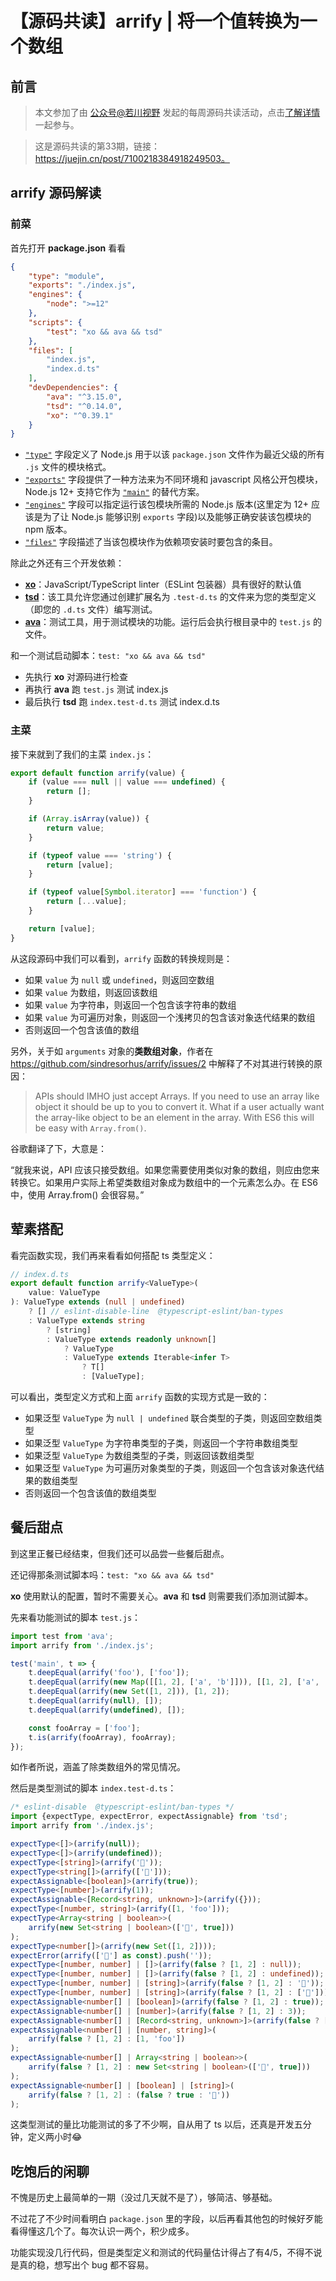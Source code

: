 # 【源码共读】arrify | 将一个值转换为一个数组

## 前言

> 本文参加了由 [公众号@若川视野](https://lxchuan12.gitee.io/) 发起的每周源码共读活动，点击[了解详情](https://juejin.cn/post/7079706017579139102)一起参与。

> 这是源码共读的第33期，链接：https://juejin.cn/post/7100218384918249503。

## arrify 源码解读

### 前菜

首先打开 **package.json** 看看

```json
{
    "type": "module",
	"exports": "./index.js",
	"engines": {
		"node": ">=12"
	},
	"scripts": {
		"test": "xo && ava && tsd"
	},
	"files": [
		"index.js",
		"index.d.ts"
	],
	"devDependencies": {
		"ava": "^3.15.0",
		"tsd": "^0.14.0",
		"xo": "^0.39.1"
	}
}
```

- [`"type"`](https://nodejs.org/api/packages.html#type) 字段定义了 Node.js 用于以该 `package.json` 文件作为最近父级的所有 `.js` 文件的模块格式。
- [`"exports"`](https://nodejs.org/api/packages.html#exports) 字段提供了一种方法来为不同环境和 javascript 风格公开包模块，Node.js 12+ 支持它作为 [`"main"`](https://nodejs.org/api/packages.html#main) 的替代方案。
- [`"engines"`](https://docs.npmjs.com/cli/v8/configuring-npm/package-json#engines) 字段可以指定运行该包模块所需的 Node.js 版本(这里定为 12+ 应该是为了让 Node.js 能够识别 `exports` 字段)以及能够正确安装该包模块的 npm 版本。
- [`"files"`](https://docs.npmjs.com/cli/v8/configuring-npm/package-json#files) 字段描述了当该包模块作为依赖项安装时要包含的条目。

除此之外还有三个开发依赖：

- [**xo**](https://www.npmjs.com/package/xo)：JavaScript/TypeScript linter（ESLint 包装器）具有很好的默认值
- [**tsd**](https://www.npmjs.com/package/tsd)：该工具允许您通过创建扩展名为 `.test-d.ts` 的文件来为您的类型定义（即您的 `.d.ts` 文件）编写测试。
- [**ava**](https://www.npmjs.com/package/ava)：测试工具，用于测试模块的功能。运行后会执行根目录中的 `test.js` 的文件。

和一个测试启动脚本：`test: "xo && ava && tsd"`

- 先执行 **xo** 对源码进行检查
- 再执行 **ava** 跑 `test.js` 测试 index.js
- 最后执行 **tsd** 跑 `index.test-d.ts` 测试 index.d.ts

### 主菜

接下来就到了我们的主菜 `index.js`：

```js
export default function arrify(value) {
	if (value === null || value === undefined) {
		return [];
	}

	if (Array.isArray(value)) {
		return value;
	}

	if (typeof value === 'string') {
		return [value];
	}

	if (typeof value[Symbol.iterator] === 'function') {
		return [...value];
	}

	return [value];
}
```

从这段源码中我们可以看到，`arrify` 函数的转换规则是：

- 如果 `value` 为 `null` 或 `undefined`，则返回空数组
- 如果 `value` 为数组，则返回该数组
- 如果 `value` 为字符串，则返回一个包含该字符串的数组
- 如果 `value` 为可遍历对象，则返回一个浅拷贝的包含该对象迭代结果的数组
- 否则返回一个包含该值的数组

另外，关于如 `arguments` 对象的**类数组对象**，作者在 https://github.com/sindresorhus/arrify/issues/2 中解释了不对其进行转换的原因：

> APIs should IMHO just accept Arrays. If you need to use an array like object it should be up to you to convert it. What if a user actually want the array-like object to be an element in the array. With ES6 this will be easy with `Array.from()`.

谷歌翻译了下，大意是：

“就我来说，API 应该只接受数组。如果您需要使用类似对象的数组，则应由您来转换它。如果用户实际上希望类数组对象成为数组中的一个元素怎么办。在 ES6 中，使用 Array.from() 会很容易。”

## 荤素搭配

看完函数实现，我们再来看看如何搭配 ts 类型定义：

```ts
// index.d.ts
export default function arrify<ValueType>(
	value: ValueType
): ValueType extends (null | undefined)
	? [] // eslint-disable-line  @typescript-eslint/ban-types
	: ValueType extends string
		? [string]
		: ValueType extends readonly unknown[]
			? ValueType
			: ValueType extends Iterable<infer T>
				? T[]
				: [ValueType];
```

可以看出，类型定义方式和上面 `arrify` 函数的实现方式是一致的：

- 如果泛型 `ValueType` 为 `null | undefined` 联合类型的子类，则返回空数组类型
- 如果泛型 `ValueType` 为字符串类型的子类，则返回一个字符串数组类型
- 如果泛型 `ValueType` 为数组类型的子类，则返回该数组类型
- 如果泛型 `ValueType` 为可遍历对象类型的子类，则返回一个包含该对象迭代结果的数组类型
- 否则返回一个包含该值的数组类型

## 餐后甜点

到这里正餐已经结束，但我们还可以品尝一些餐后甜点。

还记得那条测试脚本吗：`test: "xo && ava && tsd"`

**xo** 使用默认的配置，暂时不需要关心。**ava** 和 **tsd** 则需要我们添加测试脚本。

先来看功能测试的脚本 `test.js`：

```js
import test from 'ava';
import arrify from './index.js';

test('main', t => {
	t.deepEqual(arrify('foo'), ['foo']);
	t.deepEqual(arrify(new Map([[1, 2], ['a', 'b']])), [[1, 2], ['a', 'b']]);
	t.deepEqual(arrify(new Set([1, 2])), [1, 2]);
	t.deepEqual(arrify(null), []);
	t.deepEqual(arrify(undefined), []);

	const fooArray = ['foo'];
	t.is(arrify(fooArray), fooArray);
});
```

如作者所说，涵盖了除类数组外的常见情况。

然后是类型测试的脚本 `index.test-d.ts`：

```ts
/* eslint-disable  @typescript-eslint/ban-types */
import {expectType, expectError, expectAssignable} from 'tsd';
import arrify from './index.js';

expectType<[]>(arrify(null));
expectType<[]>(arrify(undefined));
expectType<[string]>(arrify('🦄'));
expectType<string[]>(arrify(['🦄']));
expectAssignable<[boolean]>(arrify(true));
expectType<[number]>(arrify(1));
expectAssignable<[Record<string, unknown>]>(arrify({}));
expectType<[number, string]>(arrify([1, 'foo']));
expectType<Array<string | boolean>>(
	arrify(new Set<string | boolean>(['🦄', true]))
);
expectType<number[]>(arrify(new Set([1, 2])));
expectError(arrify(['🦄'] as const).push(''));
expectType<[number, number] | []>(arrify(false ? [1, 2] : null));
expectType<[number, number] | []>(arrify(false ? [1, 2] : undefined));
expectType<[number, number] | [string]>(arrify(false ? [1, 2] : '🦄'));
expectType<[number, number] | [string]>(arrify(false ? [1, 2] : ['🦄']));
expectAssignable<number[] | [boolean]>(arrify(false ? [1, 2] : true));
expectAssignable<number[] | [number]>(arrify(false ? [1, 2] : 3));
expectAssignable<number[] | [Record<string, unknown>]>(arrify(false ? [1, 2] : {}));
expectAssignable<number[] | [number, string]>(
	arrify(false ? [1, 2] : [1, 'foo'])
);
expectAssignable<number[] | Array<string | boolean>>(
	arrify(false ? [1, 2] : new Set<string | boolean>(['🦄', true]))
);
expectAssignable<number[] | [boolean] | [string]>(
	arrify(false ? [1, 2] : (false ? true : '🦄'))
);
```

这类型测试的量比功能测试的多了不少啊，自从用了 ts 以后，还真是开发五分钟，定义两小时😂

## 吃饱后的闲聊

不愧是历史上最简单的一期（没过几天就不是了），够简洁、够基础。

不过花了不少时间看明白 `package.json` 里的字段，以后再看其他包的时候好歹能看得懂这几个了。每次认识一两个，积少成多。

功能实现没几行代码，但是类型定义和测试的代码量估计得占了有4/5，不得不说是真的稳，想写出个 bug 都不容易。



